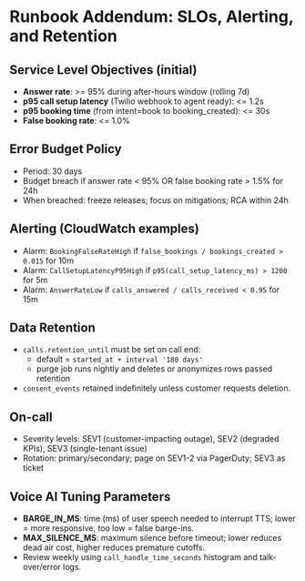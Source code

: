 # Runbook Addendum: SLOs, Alerting, and Retention

## Service Level Objectives (initial)
- **Answer rate**: >= 95% during after-hours window (rolling 7d)
- **p95 call setup latency** (Twilio webhook to agent ready): <= 1.2s
- **p95 booking time** (from intent=book to booking_created): <= 30s
- **False booking rate**: <= 1.0%

## Error Budget Policy
- Period: 30 days
- Budget breach if answer rate < 95% OR false booking rate > 1.5% for 24h
- When breached: freeze releases; focus on mitigations; RCA within 24h

## Alerting (CloudWatch examples)
- Alarm: `BookingFalseRateHigh` if `false_bookings / bookings_created > 0.015` for 10m
- Alarm: `CallSetupLatencyP95High` if `p95(call_setup_latency_ms) > 1200` for 5m
- Alarm: `AnswerRateLow` if `calls_answered / calls_received < 0.95` for 15m

## Data Retention
- `calls.retention_until` must be set on call end:
  - default = `started_at + interval '180 days'`
  - purge job runs nightly and deletes or anonymizes rows passed retention
- `consent_events` retained indefinitely unless customer requests deletion.

## On-call
- Severity levels: SEV1 (customer-impacting outage), SEV2 (degraded KPIs), SEV3 (single-tenant issue)
- Rotation: primary/secondary; page on SEV1-2 via PagerDuty; SEV3 as ticket

## Voice AI Tuning Parameters
- **BARGE_IN_MS**: time (ms) of user speech needed to interrupt TTS; lower = more responsive, too low = false barge-ins.
- **MAX_SILENCE_MS**: maximum silence before timeout; lower reduces dead air cost, higher reduces premature cutoffs.
- Review weekly using `call_handle_time_seconds` histogram and talk-over/error logs.
